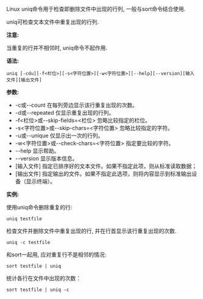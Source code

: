 Linux uniq命令用于检查即删除文件中出现的行列, 一般与sort命令结合使用.

uniq可检查文本文件中重复出现的行列.

**注意:**

当重复的行并不相邻时, uniq命令不起作用.

**语法:**

```
uniq [-cdu][-f<栏位>][-s<字符位置>][-w<字符位置>][--help][--version][输入文件][输出文件]
```

**参数:**

- -c或--count 在每列旁边显示该行重复出现的次数。
- -d或--repeated 仅显示重复出现的行列。
- -f<栏位>或--skip-fields=<栏位> 忽略比较指定的栏位。
- -s<字符位置>或--skip-chars=<字符位置> 忽略比较指定的字符。
- -u或--unique 仅显示出一次的行列。
- -w<字符位置>或--check-chars=<字符位置> 指定要比较的字符。
- --help 显示帮助。
- --version 显示版本信息。
- [输入文件] 指定已排序好的文本文件。如果不指定此项，则从标准读取数据；
- [输出文件] 指定输出的文件。如果不指定此选项，则将内容显示到标准输出设备（显示终端）。

**实例:**

使用uniq命令删除重复的行:

```
uniq testfile
```

检查文件并删除文件中重复出现的行, 并在行首显示该行重复出现的次数.

```
uniq -c testfile
```

和sort一起用, 应对重复行不是相邻的情况:

```
sort testfile | uniq
```

统计各行在文件中出现的次数：

```
sort testfile | uniq -c
```





























